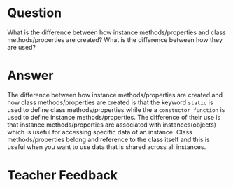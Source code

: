 # Question

What is the difference between how instance methods/properties and class methods/properties are created? What is the difference between how they are used?

# Answer
The difference between how instance methods/properties are created and how class methods/properties are created is that the keyword `static` is used to define class methods/properties while the a `constuctor function` is used to define instance methods/properties. The difference of their use is that instance methods/properties are associated with instances(objects) which is useful for accessing specific data of an instance. Class methods/properties belong and reference to the class itself and this is useful when you want to use data that is shared across all instances.

# Teacher Feedback
